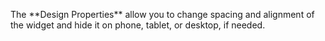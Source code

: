 <p>
The **Design Properties** allow you to change spacing and alignment of the widget and hide it on phone, tablet, or desktop, if needed. 
